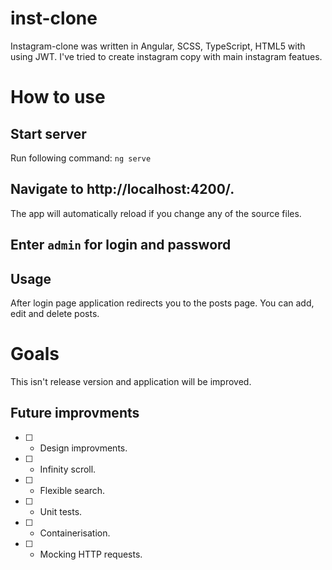 # inst-clone 
Instagram-clone was written in Angular, SCSS, TypeScript, HTML5 with using JWT. I've tried to create instagram copy with main instagram featues.

# How to use
## Start server
Run following command: 
`ng serve` 
## Navigate to http://localhost:4200/.
The app will automatically reload if you change any of the source files.
## Enter `admin` for login and password 
## Usage
After login page application redirects you to the posts page. You can add, edit and delete posts. 

# Goals
This isn't release version and application will be improved.
## Future improvments
- [ ] - Design improvments.
- [ ] - Infinity scroll.
- [ ] - Flexible search.
- [ ] - Unit tests.
- [ ] - Containerisation.
- [ ] - Mocking HTTP requests.

